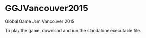 # GGJVancouver2015
Global Game Jam Vancouver 2015

To play the game, download and run the standalone executable file.
